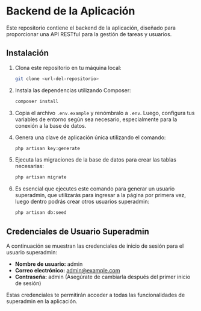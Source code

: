 # Backend de la Aplicación

Este repositorio contiene el backend de la aplicación, diseñado para proporcionar una API RESTful para la gestión de tareas y usuarios.

## Instalación

1. Clona este repositorio en tu máquina local:
    ```sh
    git clone <url-del-repositorio>
    ```

2. Instala las dependencias utilizando Composer:
    ```sh
    composer install
    ```

3. Copia el archivo `.env.example` y renómbralo a `.env`. Luego, configura tus variables de entorno según sea necesario, especialmente para la conexión a la base de datos.

4. Genera una clave de aplicación única utilizando el comando:
    ```sh
    php artisan key:generate
    ```

5. Ejecuta las migraciones de la base de datos para crear las tablas necesarias:
    ```sh
    php artisan migrate
    ```

6. Es esencial que ejecutes este comando para generar un usuario superadmin, que utilizarás para ingresar a la página por primera vez, luego dentro podrás crear otros usuarios superadmin:
    ```sh
    php artisan db:seed
    ```

## Credenciales de Usuario Superadmin

A continuación se muestran las credenciales de inicio de sesión para el usuario superadmin:

- **Nombre de usuario:** admin
- **Correo electrónico:** admin@example.com
- **Contraseña:** admin (Asegúrate de cambiarla después del primer inicio de sesión)

Estas credenciales te permitirán acceder a todas las funcionalidades de superadmin en la aplicación.
